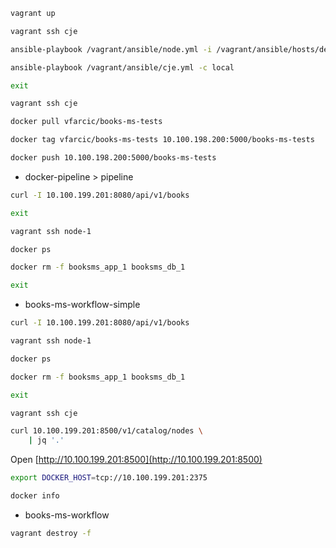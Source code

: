```bash
vagrant up

vagrant ssh cje

ansible-playbook /vagrant/ansible/node.yml -i /vagrant/ansible/hosts/dev

ansible-playbook /vagrant/ansible/cje.yml -c local

exit

vagrant ssh cje

docker pull vfarcic/books-ms-tests

docker tag vfarcic/books-ms-tests 10.100.198.200:5000/books-ms-tests

docker push 10.100.198.200:5000/books-ms-tests
```

* docker-pipeline > pipeline

```bash
curl -I 10.100.199.201:8080/api/v1/books

exit

vagrant ssh node-1

docker ps

docker rm -f booksms_app_1 booksms_db_1

exit
```

* books-ms-workflow-simple

```bash
curl -I 10.100.199.201:8080/api/v1/books

vagrant ssh node-1

docker ps

docker rm -f booksms_app_1 booksms_db_1

exit

vagrant ssh cje

curl 10.100.199.201:8500/v1/catalog/nodes \
    | jq '.'
```

Open [http://10.100.199.201:8500](http://10.100.199.201:8500)

```bash
export DOCKER_HOST=tcp://10.100.199.201:2375

docker info
```

* books-ms-workflow

```bash
vagrant destroy -f
```